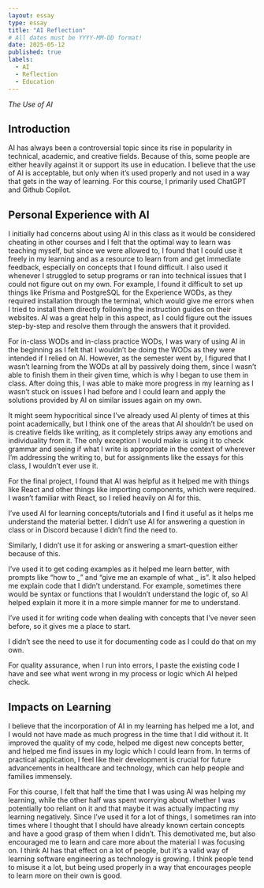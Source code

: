 ```yaml
---
layout: essay
type: essay
title: "AI Reflection"
# All dates must be YYYY-MM-DD format!
date: 2025-05-12
published: true
labels:
  - AI
  - Reflection
  - Education
---
```




*The Use of AI*


## Introduction
AI has always been a controversial topic since its rise in popularity in technical, academic, and creative fields. Because of this, some people are either heavily against it or support its use in education. I believe that the use of AI is acceptable, but only when it’s used properly and not used in a way that gets in the way of learning. For this course, I primarily used ChatGPT and Github Copilot. 

## Personal Experience with AI
I initially had concerns about using AI in this class as it would be considered cheating in other courses and I felt that the optimal way to learn was teaching myself, but since we were allowed to, I found that I could use it freely in my learning and as a resource to learn from and get immediate feedback, especially on concepts that I found difficult. I also used it whenever I struggled to setup programs or ran into technical issues that I could not figure out on my own. For example, I found it difficult to set up things like Prisma and PostgreSQL for the Experience WODs, as they required installation through the terminal, which would give me errors when I tried to install them directly following the instruction guides on their websites. AI was a great help in this aspect, as I could figure out the issues step-by-step and resolve them through the answers that it provided. 

For in-class WODs and in-class practice WODs, I was wary of using AI in the beginning as I felt that I wouldn’t be doing the WODs as they were intended if I relied on AI. However, as the semester went by, I figured that I wasn’t learning from the WODs at all by passively doing them, since I wasn’t able to finish them in their given time, which is why I began to use them in class. After doing this, I was able to make more progress in my learning as I wasn’t stuck on issues I had before and I could learn and apply the solutions provided by AI on similar issues again on my own. 

It might seem hypocritical since I’ve already used AI plenty of times at this point academically, but I think one of the areas that AI shouldn’t be used on is creative fields like writing, as it completely strips away any emotions and individuality from it. The only exception I would make is using it to check grammar and seeing if what I write is appropriate in the context of wherever I’m addressing the writing to, but for assignments like the essays for this class, I wouldn’t ever use it. 

For the final project, I found that AI was helpful as it helped me with things like React and other things like importing components, which were required. I wasn’t familiar with React, so I relied heavily on AI for this. 

I’ve used AI for learning concepts/tutorials and I find it useful as it helps me understand the material better. I didn’t use AI for answering a question in class or in Discord because I didn’t find the need to. 

Similarly, I didn’t use it for asking or answering a smart-question either because of this. 

I’ve used it to get coding examples as it helped me learn better, with prompts like “how to _” and “give me an example of what _ is”. It also helped me explain code that I didn’t understand. For example, sometimes there would be syntax or functions that I wouldn’t understand the logic of, so AI helped explain it more it in a more simple manner for me to understand. 

I’ve used it for writing code when dealing with concepts that I’ve never seen before, so it gives me a place to start. 

I didn’t see the need to use it for documenting code as I could do that on my own. 

For quality assurance, when I run into errors, I paste the existing code I have and see what went wrong in my process or logic which AI helped check.

## Impacts on Learning
I believe that the incorporation of AI in my learning has helped me a lot, and I would not have made as much progress in the time that I did without it. It improved the quality of my code, helped me digest new concepts better, and helped me find issues in my logic which I could learn from. In terms of practical application, I feel like their development is crucial for future advancements in healthcare and technology, which can help people and families immensely.

For this course, I felt that half the time that I was using AI was helping my learning, while the other half was spent worrying about whether I was potentially too reliant on it and that maybe it was actually impacting my learning negatively. Since I’ve used it for a lot of things, I sometimes ran into times where I thought that I should have already known certain concepts and have a good grasp of them when I didn’t. This demotivated me, but also encouraged me to learn and care more about the material I was focusing on. I think AI has that effect on a lot of people, but it’s a valid way of learning software engineering as technology is growing. I think people tend to misuse it a lot, but being used properly in a way that encourages people to learn more on their own is good.
